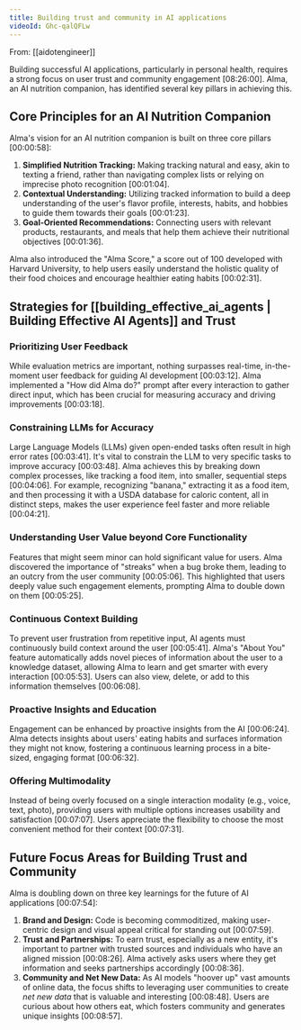 ```yaml
---
title: Building trust and community in AI applications
videoId: Ghc-qalQFLw
---
```


From: [[aidotengineer]] <br/> 

Building successful AI applications, particularly in personal health, requires a strong focus on user trust and community engagement <a class="yt-timestamp" data-t="08:26:00">[08:26:00]</a>. Alma, an AI nutrition companion, has identified several key pillars in achieving this.

## Core Principles for an AI Nutrition Companion
Alma's vision for an AI nutrition companion is built on three core pillars <a class="yt-timestamp" data-t="00:00:58">[00:00:58]</a>:
1.  **Simplified Nutrition Tracking:** Making tracking natural and easy, akin to texting a friend, rather than navigating complex lists or relying on imprecise photo recognition <a class="yt-timestamp" data-t="00:01:04">[00:01:04]</a>.
2.  **Contextual Understanding:** Utilizing tracked information to build a deep understanding of the user's flavor profile, interests, habits, and hobbies to guide them towards their goals <a class="yt-timestamp" data-t="00:01:23">[00:01:23]</a>.
3.  **Goal-Oriented Recommendations:** Connecting users with relevant products, restaurants, and meals that help them achieve their nutritional objectives <a class="yt-timestamp" data-t="00:01:36">[00:01:36]</a>.

Alma also introduced the "Alma Score," a score out of 100 developed with Harvard University, to help users easily understand the holistic quality of their food choices and encourage healthier eating habits <a class="yt-timestamp" data-t="00:02:31">[00:02:31]</a>.

## Strategies for [[building_effective_ai_agents | Building Effective AI Agents]] and Trust

### Prioritizing User Feedback
While evaluation metrics are important, nothing surpasses real-time, in-the-moment user feedback for guiding AI development <a class="yt-timestamp" data-t="00:03:12">[00:03:12]</a>. Alma implemented a "How did Alma do?" prompt after every interaction to gather direct input, which has been crucial for measuring accuracy and driving improvements <a class="yt-timestamp" data-t="00:03:18">[00:03:18]</a>.

### Constraining LLMs for Accuracy
Large Language Models (LLMs) given open-ended tasks often result in high error rates <a class="yt-timestamp" data-t="00:03:41">[00:03:41]</a>. It's vital to constrain the LLM to very specific tasks to improve accuracy <a class="yt-timestamp" data-t="00:03:48">[00:03:48]</a>. Alma achieves this by breaking down complex processes, like tracking a food item, into smaller, sequential steps <a class="yt-timestamp" data-t="00:04:06">[00:04:06]</a>. For example, recognizing "banana," extracting it as a food item, and then processing it with a USDA database for caloric content, all in distinct steps, makes the user experience feel faster and more reliable <a class="yt-timestamp" data-t="00:04:21">[00:04:21]</a>.

### Understanding User Value beyond Core Functionality
Features that might seem minor can hold significant value for users. Alma discovered the importance of "streaks" when a bug broke them, leading to an outcry from the user community <a class="yt-timestamp" data-t="00:05:06">[00:05:06]</a>. This highlighted that users deeply value such engagement elements, prompting Alma to double down on them <a class="yt-timestamp" data-t="00:05:25">[00:05:25]</a>.

### Continuous Context Building
To prevent user frustration from repetitive input, AI agents must continuously build context around the user <a class="yt-timestamp" data-t="00:05:41">[00:05:41]</a>. Alma's "About You" feature automatically adds novel pieces of information about the user to a knowledge dataset, allowing Alma to learn and get smarter with every interaction <a class="yt-timestamp" data-t="00:05:53">[00:05:53]</a>. Users can also view, delete, or add to this information themselves <a class="yt-timestamp" data-t="00:06:08">[00:06:08]</a>.

### Proactive Insights and Education
Engagement can be enhanced by proactive insights from the AI <a class="yt-timestamp" data-t="00:06:24">[00:06:24]</a>. Alma detects insights about users' eating habits and surfaces information they might not know, fostering a continuous learning process in a bite-sized, engaging format <a class="yt-timestamp" data-t="00:06:32">[00:06:32]</a>.

### Offering Multimodality
Instead of being overly focused on a single interaction modality (e.g., voice, text, photo), providing users with multiple options increases usability and satisfaction <a class="yt-timestamp" data-t="00:07:07">[00:07:07]</a>. Users appreciate the flexibility to choose the most convenient method for their context <a class="yt-timestamp" data-t="00:07:31">[00:07:31]</a>.

## Future Focus Areas for Building Trust and Community

Alma is doubling down on three key learnings for the future of AI applications <a class="yt-timestamp" data-t="00:07:54">[00:07:54]</a>:

1.  **Brand and Design:** Code is becoming commoditized, making user-centric design and visual appeal critical for standing out <a class="yt-timestamp" data-t="00:07:59">[00:07:59]</a>.
2.  **Trust and Partnerships:** To earn trust, especially as a new entity, it's important to partner with trusted sources and individuals who have an aligned mission <a class="yt-timestamp" data-t="00:08:26">[00:08:26]</a>. Alma actively asks users where they get information and seeks partnerships accordingly <a class="yt-timestamp" data-t="00:08:36">[00:08:36]</a>.
3.  **Community and Net New Data:** As AI models "hoover up" vast amounts of online data, the focus shifts to leveraging user communities to create *net new data* that is valuable and interesting <a class="yt-timestamp" data-t="00:08:48">[00:08:48]</a>. Users are curious about how others eat, which fosters community and generates unique insights <a class="yt-timestamp" data-t="00:08:57">[00:08:57]</a>.